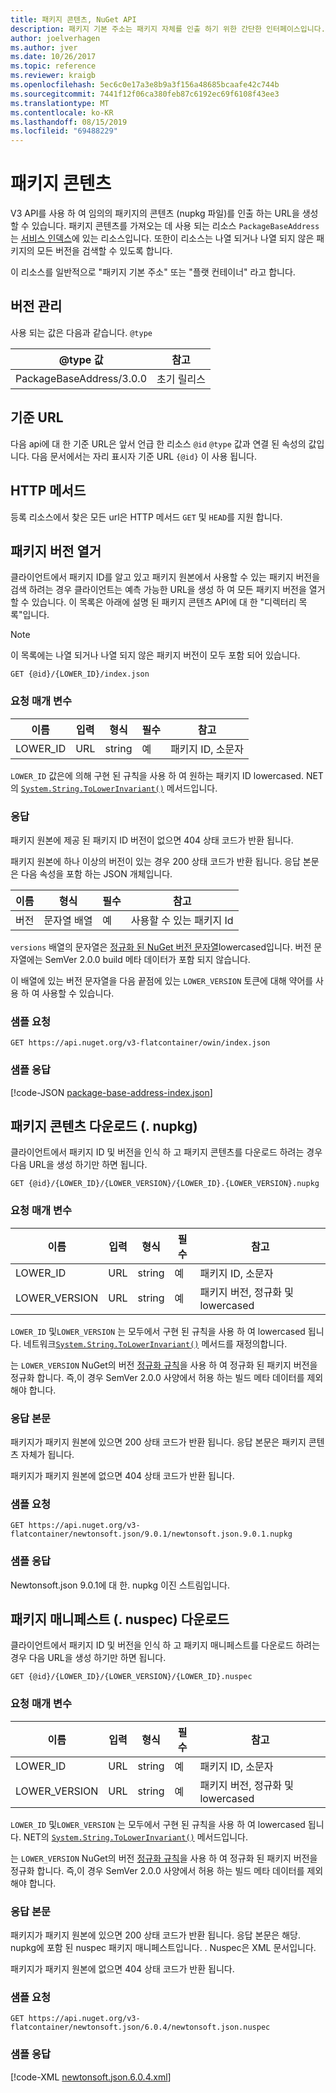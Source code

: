 ```yaml
---
title: 패키지 콘텐츠, NuGet API
description: 패키지 기본 주소는 패키지 자체를 인출 하기 위한 간단한 인터페이스입니다.
author: joelverhagen
ms.author: jver
ms.date: 10/26/2017
ms.topic: reference
ms.reviewer: kraigb
ms.openlocfilehash: 5ec6c0e17a3e8b9a3f156a48685bcaafe42c744b
ms.sourcegitcommit: 7441f12f06ca380feb87c6192ec69f6108f43ee3
ms.translationtype: MT
ms.contentlocale: ko-KR
ms.lasthandoff: 08/15/2019
ms.locfileid: "69488229"
---
```

# <a name="package-content"></a>패키지 콘텐츠

V3 API를 사용 하 여 임의의 패키지의 콘텐츠 (nupkg 파일)를 인출 하는 URL을 생성할 수 있습니다. 패키지 콘텐츠를 가져오는 데 사용 되는 리소스 `PackageBaseAddress` 는 [서비스 인덱스](service-index.md)에 있는 리소스입니다. 또한이 리소스는 나열 되거나 나열 되지 않은 패키지의 모든 버전을 검색할 수 있도록 합니다.

이 리소스를 일반적으로 "패키지 기본 주소" 또는 "플랫 컨테이너" 라고 합니다.

## <a name="versioning"></a>버전 관리

사용 되는 값은 다음과 같습니다. `@type`

@type 값              | 참고
------------------------ | -----
PackageBaseAddress/3.0.0 | 초기 릴리스

## <a name="base-url"></a>기준 URL

다음 api에 대 한 기준 URL은 앞서 언급 한 리소스 `@id` `@type` 값과 연결 된 속성의 값입니다. 다음 문서에서는 자리 표시자 기준 URL `{@id}` 이 사용 됩니다.

## <a name="http-methods"></a>HTTP 메서드

등록 리소스에서 찾은 모든 url은 HTTP 메서드 `GET` 및 `HEAD`를 지원 합니다.

## <a name="enumerate-package-versions"></a>패키지 버전 열거

클라이언트에서 패키지 ID를 알고 있고 패키지 원본에서 사용할 수 있는 패키지 버전을 검색 하려는 경우 클라이언트는 예측 가능한 URL을 생성 하 여 모든 패키지 버전을 열거할 수 있습니다. 이 목록은 아래에 설명 된 패키지 콘텐츠 API에 대 한 "디렉터리 목록"입니다.

> [!Note]
> 이 목록에는 나열 되거나 나열 되지 않은 패키지 버전이 모두 포함 되어 있습니다.

    GET {@id}/{LOWER_ID}/index.json

### <a name="request-parameters"></a>요청 매개 변수

이름     | 입력     | 형식    | 필수 | 참고
-------- | ------ | ------- | -------- | -----
LOWER_ID | URL    | string  | 예      | 패키지 ID, 소문자

`LOWER_ID` 값은에 의해 구현 된 규칙을 사용 하 여 원하는 패키지 ID lowercased. NET의 [`System.String.ToLowerInvariant()`](/dotnet/api/system.string.tolowerinvariant?view=netstandard-2.0#System_String_ToLowerInvariant) 메서드입니다.

### <a name="response"></a>응답

패키지 원본에 제공 된 패키지 ID 버전이 없으면 404 상태 코드가 반환 됩니다.

패키지 원본에 하나 이상의 버전이 있는 경우 200 상태 코드가 반환 됩니다. 응답 본문은 다음 속성을 포함 하는 JSON 개체입니다.

이름     | 형식             | 필수 | 참고
-------- | ---------------- | -------- | -----
버전 | 문자열 배열 | 예      | 사용할 수 있는 패키지 Id

`versions` 배열의 문자열은 [정규화 된 NuGet 버전 문자열](../concepts/package-versioning.md#normalized-version-numbers)lowercased입니다. 버전 문자열에는 SemVer 2.0.0 build 메타 데이터가 포함 되지 않습니다.

이 배열에 있는 버전 문자열을 다음 끝점에 있는 `LOWER_VERSION` 토큰에 대해 약어를 사용 하 여 사용할 수 있습니다.

### <a name="sample-request"></a>샘플 요청

    GET https://api.nuget.org/v3-flatcontainer/owin/index.json

### <a name="sample-response"></a>샘플 응답

[!code-JSON [package-base-address-index.json](./_data/package-base-address-index.json)]

## <a name="download-package-content-nupkg"></a>패키지 콘텐츠 다운로드 (. nupkg)

클라이언트에서 패키지 ID 및 버전을 인식 하 고 패키지 콘텐츠를 다운로드 하려는 경우 다음 URL을 생성 하기만 하면 됩니다.

    GET {@id}/{LOWER_ID}/{LOWER_VERSION}/{LOWER_ID}.{LOWER_VERSION}.nupkg

### <a name="request-parameters"></a>요청 매개 변수

이름          | 입력     | 형식   | 필수 | 참고
------------- | ------ | ------ | -------- | -----
LOWER_ID      | URL    | string | 예      | 패키지 ID, 소문자
LOWER_VERSION | URL    | string | 예      | 패키지 버전, 정규화 및 lowercased

`LOWER_ID` 및`LOWER_VERSION` 는 모두에서 구현 된 규칙을 사용 하 여 lowercased 됩니다. 네트워크[`System.String.ToLowerInvariant()`](/dotnet/api/system.string.tolowerinvariant?view=netstandard-2.0#System_String_ToLowerInvariant)
메서드를 재정의합니다.

는 `LOWER_VERSION` NuGet의 버전 [정규화 규칙](../concepts/package-versioning.md#normalized-version-numbers)을 사용 하 여 정규화 된 패키지 버전을 정규화 합니다. 즉,이 경우 SemVer 2.0.0 사양에서 허용 하는 빌드 메타 데이터를 제외 해야 합니다.

### <a name="response-body"></a>응답 본문

패키지가 패키지 원본에 있으면 200 상태 코드가 반환 됩니다. 응답 본문은 패키지 콘텐츠 자체가 됩니다.

패키지가 패키지 원본에 없으면 404 상태 코드가 반환 됩니다.

### <a name="sample-request"></a>샘플 요청

    GET https://api.nuget.org/v3-flatcontainer/newtonsoft.json/9.0.1/newtonsoft.json.9.0.1.nupkg

### <a name="sample-response"></a>샘플 응답

Newtonsoft.json 9.0.1에 대 한. nupkg 이진 스트림입니다.

## <a name="download-package-manifest-nuspec"></a>패키지 매니페스트 (. nuspec) 다운로드

클라이언트에서 패키지 ID 및 버전을 인식 하 고 패키지 매니페스트를 다운로드 하려는 경우 다음 URL을 생성 하기만 하면 됩니다.

    GET {@id}/{LOWER_ID}/{LOWER_VERSION}/{LOWER_ID}.nuspec

### <a name="request-parameters"></a>요청 매개 변수

이름          | 입력     | 형식   | 필수 | 참고
------------- | ------ | ------ | -------- | -----
LOWER_ID      | URL    | string | 예      | 패키지 ID, 소문자
LOWER_VERSION | URL    | string | 예      | 패키지 버전, 정규화 및 lowercased

`LOWER_ID` 및`LOWER_VERSION` 는 모두에서 구현 된 규칙을 사용 하 여 lowercased 됩니다. NET의 [`System.String.ToLowerInvariant()`](/dotnet/api/system.string.tolowerinvariant?view=netstandard-2.0#System_String_ToLowerInvariant) 메서드입니다.

는 `LOWER_VERSION` NuGet의 버전 [정규화 규칙](../concepts/package-versioning.md#normalized-version-numbers)을 사용 하 여 정규화 된 패키지 버전을 정규화 합니다. 즉,이 경우 SemVer 2.0.0 사양에서 허용 하는 빌드 메타 데이터를 제외 해야 합니다.

### <a name="response-body"></a>응답 본문

패키지가 패키지 원본에 있으면 200 상태 코드가 반환 됩니다. 응답 본문은 해당. nupkg에 포함 된 nuspec 패키지 매니페스트입니다. . Nuspec은 XML 문서입니다.

패키지가 패키지 원본에 없으면 404 상태 코드가 반환 됩니다.

### <a name="sample-request"></a>샘플 요청

    GET https://api.nuget.org/v3-flatcontainer/newtonsoft.json/6.0.4/newtonsoft.json.nuspec

### <a name="sample-response"></a>샘플 응답

[!code-XML [newtonsoft.json.6.0.4.xml](./_data/newtonsoft.json.6.0.4.xml)]
